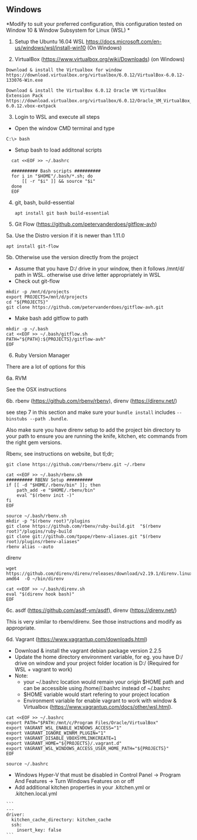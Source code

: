 Windows
-------
*Modify to suit your preferred configuration, this configuration tested on Window 10 & Window Subsystem for Linux (WSL) *

1. Setup the Ubuntu 16.04 WSL  https://docs.microsoft.com/en-us/windows/wsl/install-win10 (On Windows)

2. VirtualBox (https://www.virtualbox.org/wiki/Downloads) (on Windows)

```
Download & install the Virtualbox for window  https://download.virtualbox.org/virtualbox/6.0.12/VirtualBox-6.0.12-133076-Win.exe

Download & install the VirtualBox 6.0.12 Oracle VM VirtualBox Extension Pack https://download.virtualbox.org/virtualbox/6.0.12/Oracle_VM_VirtualBox_Extension_Pack-6.0.12.vbox-extpack

```

3. Login to WSL and execute all steps 


  - Open the window CMD terminal and type 
  
  `C:\> bash`
  
  
  - Setup bash to load additonal scripts
```
  cat <<EOF >> ~/.bashrc

  ########## Bash scripts ##########
  for i in "$HOME"/.bash/*.sh; do
      [[ -r "$i" ]] && source "$i"
  done
  EOF
```
 
4. git, bash, build-essential

   `apt install git bash build-essential`

5. Git Flow (https://github.com/petervanderdoes/gitflow-avh)

  5a. Use the Distro version if it is newer than 1.11.0

   `apt install git-flow`


  5b. Otherwise use the version directly from the project
  - Assume that you have D:/ drive in your window, then it follows /mnt/d/ path in WSL. otherwise use drive letter appropriately in WSL 
  - Check out git-flow

```
mkdir -p /mnt/d/projects
export PROJECTS=/mnt/d/projects
cd "${PROJECTS}"
git clone https://github.com/petervanderdoes/gitflow-avh.git
```

  - Make bash add gitflow to path
```
mkdir -p ~/.bash
cat <<EOF >> ~/.bash/gitflow.sh
PATH="${PATH}:${PROJECTS}/gitflow-avh"
EOF
```

6. Ruby Version Manager

  There are a lot of options for this

6a. RVM

  See the OSX instructions

6b. rbenv (https://github.com/rbenv/rbenv), direnv (https://direnv.net/)

see step 7 in this section and make sure your
`bundle install` includes  `--binstubs --path .bundle`.

Also make sure you have direnv setup to add the project bin directory to your path to
ensure you are running the knife, kitchen, etc commands from the right gem versions.

Rbenv, see instructions on website, but tl;dr;
```
git clone https://github.com/rbenv/rbenv.git ~/.rbenv

cat <<EOF >> ~/.bash/rbenv.sh
########## RBENV Setup ##########
if [[ -d "$HOME/.rbenv/bin" ]]; then
    path_add -e "$HOME/.rbenv/bin"
    eval "$(rbenv init -)"
fi
EOF

source ~/.bash/rbenv.sh
mkdir -p "$(rbenv root)"/plugins
git clone https://github.com/rbenv/ruby-build.git  "$(rbenv root)"/plugins/ruby-build
git clone git://github.com/tpope/rbenv-aliases.git "$(rbenv root)/plugins/rbenv-aliases"
rbenv alias --auto
```

direnv
```
wget https://github.com/direnv/direnv/releases/download/v2.19.1/direnv.linux-amd64  -O ~/bin/direnv

cat <<EOF >> ~/.bash/direnv.sh
eval "$(direnv hook bash)"
EOF
```

6c. asdf (https://github.com/asdf-vm/asdf), direnv (https://direnv.net/)

This is very similar to rbenv/direnv. See those instructions and modify as appropriate.


6d. Vagrant (https://www.vagrantup.com/downloads.html)

  * Download & install the vagrant debian package version 2.2.5
  * Update the home directory environment variable, for eg. you have D:/ drive on window and your project folder location is D:/ (Required for WSL + vagrant to work)
  * Note: 
    - your ~/.bashrc location would remain your origin $HOME path and can be accessible using /home/<user>/.bashrc  instead of ~/.bashrc
    - $HOME variable would start refering to your project location
    - Environment variable for enable vagrant to work with window & Virtualbox (https://www.vagrantup.com/docs/other/wsl.html).


```  
cat <<EOF >> ~/.bashrc
export PATH="$PATH:/mnt/c/Program Files/Oracle/VirtualBox"
export VAGRANT_WSL_ENABLE_WINDOWS_ACCESS="1"
export VAGRANT_IGNORE_WINRM_PLUGIN="1"
export VAGRANT_DISABLE_VBOXSYMLINKCREATE=1
export VAGRANT_HOME="${PROJECTS}/.vagrant.d"
export VAGRANT_WSL_WINDOWS_ACCESS_USER_HOME_PATH="${PROJECTS}"
EOF
  
source ~/.bashrc

```


   - Windows Hyper-V that must be disabled in Control Panel -> Program And Features -> Turn Windows Features on or off
   - Add additional kitchen properties in your .kitchen.yml or .kitchen.local.yml


    ```
    ---
    driver:
      kitchen_cache_directory: kitchen_cache
      ssh:
        insert_key: false
    ```

